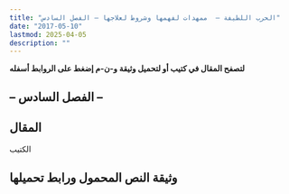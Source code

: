 ```yaml
---
title: "الحرب اللطيفة –  ممهدات لفهمها وشروط لعلاجها – الفصل السادس"
date: "2017-05-10"
lastmod: 2025-04-05
description: ""
---
```

**لتصفح المقال في كتيب أو لتحميل وثيقة و-ن-م إضغط على الروابط أسفله**

## **– الفصل السادس –**

## المقال

الكتيب

## وثيقة النص المحمول ورابط تحميلها

###
